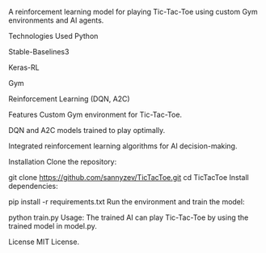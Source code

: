 A reinforcement learning model for playing Tic-Tac-Toe using custom Gym environments and AI agents.

Technologies Used
Python

Stable-Baselines3

Keras-RL

Gym

Reinforcement Learning (DQN, A2C)

Features
Custom Gym environment for Tic-Tac-Toe.

DQN and A2C models trained to play optimally.

Integrated reinforcement learning algorithms for AI decision-making.

Installation
Clone the repository:

git clone https://github.com/sannyzev/TicTacToe.git
cd TicTacToe
Install dependencies:

pip install -r requirements.txt
Run the environment and train the model:


python train.py
Usage: The trained AI can play Tic-Tac-Toe by using the trained model in model.py.

License
MIT License.
